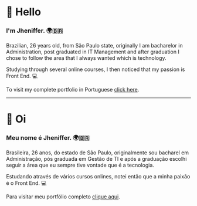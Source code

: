 # 👋 Hello
### I'm Jheniffer. 🌍🇧🇷

Brazilian, 26 years old, from São Paulo state, originally I am bacharelor in Administration, post graduated in IT Management and after graduation I chose to follow the area that I always wanted which is technology.

Studying through several online courses, I then noticed that my passion is Front End. 💻

To visit my complete portfolio in Portuguese [click here](https://jhenifferfarias.github.io/portfolio-jhenifferfarias/).




________________________________________________________





# 👋 Oi
### Meu nome é Jheniffer. 🌍‍🇧🇷

Brasileira, 26 anos, do estado de São Paulo, originalmente sou bacharel em Administração, pós graduada em Gestão de TI e após a graduação escolhi seguir a área que eu sempre tive vontade que é a tecnologia.

Estudando através de vários cursos onlines, notei então que a minha paixão é o Front End. 💻

Para visitar meu portfólio completo [clique aqui](https://jhenifferfarias.github.io/portfolio-jhenifferfarias/).
